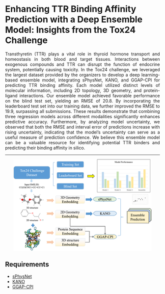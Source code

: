 # Enhancing TTR Binding Affinity Prediction with a Deep Ensemble Model: Insights from the Tox24 Challenge 

<p align="justify">
Transthyretin (TTR) plays a vital role in thyroid hormone transport and homeostasis in both blood and target tissues. Interactions between exogenous compounds and TTR can disrupt the function of endocrine system, potentially causing toxicity. In the Tox24 challenge, we leveraged the largest dataset provided by the organizers to develop a deep learning-based ensemble model, integrating sPhysNet, KANO, and GGAP-CPI for predicting TTR binding affinity. Each model utilized distinct levels of molecular information, including 2D topology, 3D geometry, and protein-ligand interactions. Our ensemble model achieved favorable performance on the blind test set, yielding an RMSE of 20.8. By incorporating the leaderboard test set into our training data, we further improved the RMSE to 19.9, surpassing all submissions. These results demonstrate that combining three regression models across different modalities significantly enhances predictive accuracy. Furthermore, by analyzing model uncertainty, we observed that both the RMSE and interval error of predictions increase with rising uncertainty, indicating that the model’s uncertainty can serve as a useful measure of prediction confidence. We believe this ensemble model can be a valuable resource for identifying potential TTR binders and predicting their binding affinity in silico.
</p>

---
<div align="center">
    <img src="https://github.com/xiaolinpan/tox24_challenge_submission_yingkai_lab/blob/main/images/TOC.png" alt="image" width="450"/>
</div>

## Requirements

* [sPhysNet](https://github.com/xiaolinpan/sPhysNet-Taut)
* [KANO](https://github.com/HICAI-ZJU/KANO)
* [GGAP-CPI](https://github.com/gu-yaowen/GGAP-CPI)

